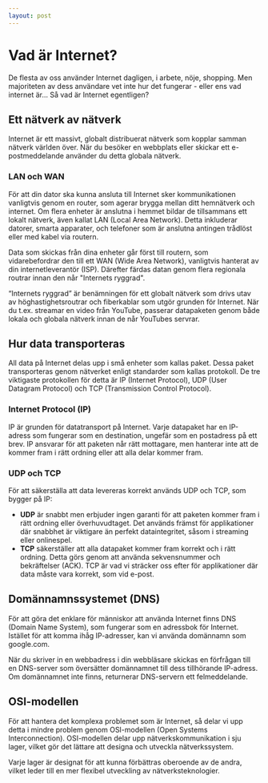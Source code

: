 ```yaml
---
layout: post
---
```


# Vad är Internet?

De flesta av oss använder Internet dagligen, i arbete, nöje, shopping. Men majoriteten av dess användare vet inte hur det fungerar - eller ens vad internet är… Så vad är Internet egentligen?

## Ett nätverk av nätverk

Internet är ett massivt, globalt distribuerat nätverk som kopplar samman nätverk världen över. När du besöker en webbplats eller skickar ett e-postmeddelande använder du detta globala nätverk.

### LAN och WAN

För att din dator ska kunna ansluta till Internet sker kommunikationen vanligtvis genom en router, som agerar brygga mellan ditt hemnätverk och internet. Om flera enheter är anslutna i hemmet bildar de tillsammans ett lokalt nätverk, även kallat LAN (Local Area Network). Detta inkluderar datorer, smarta apparater, och telefoner som är anslutna antingen trådlöst eller med kabel via routern.

Data som skickas från dina enheter går först till routern, som vidarebefordrar den till ett WAN (Wide Area Network), vanligtvis hanterat av din internetleverantör (ISP). Därefter färdas datan genom flera regionala routrar innan den når "Internets ryggrad". 

“Internets ryggrad” är benämningen för ett globalt nätverk som drivs utav av höghastighetsroutrar och fiberkablar som utgör grunden för Internet. När du t.ex. streamar en video från YouTube, passerar datapaketen genom både lokala och globala nätverk innan de når YouTubes servrar.

## Hur data transporteras

All data på Internet delas upp i små enheter som kallas paket. Dessa paket transporteras genom nätverket enligt standarder som kallas protokoll. De tre viktigaste protokollen för detta är IP (Internet Protocol), UDP (User Datagram Protocol) och TCP (Transmission Control Protocol).

### Internet Protocol (IP)

IP är grunden för datatransport på Internet. Varje datapaket har en IP-adress som fungerar som en destination, ungefär som en postadress på ett brev. IP ansvarar för att paketen når rätt mottagare, men hanterar inte att de kommer fram i rätt ordning eller att alla delar kommer fram.

### UDP och TCP

För att säkerställa att data levereras korrekt används UDP och TCP, som bygger på IP:

- **UDP** är snabbt men erbjuder ingen garanti för att paketen kommer fram i rätt ordning eller överhuvudtaget. Det används främst för applikationer där snabbhet är viktigare än perfekt dataintegritet, såsom i streaming eller onlinespel.
- **TCP** säkerställer att alla datapaket kommer fram korrekt och i rätt ordning. Detta görs genom att använda sekvensnummer och bekräftelser (ACK). TCP är vad vi sträcker oss efter för applikationer där data måste vara korrekt, som vid e-post.

## Domännamnssystemet (DNS)

För att göra det enklare för människor att använda Internet finns DNS (Domain Name System), som fungerar som en adressbok för Internet. Istället för att komma ihåg IP-adresser, kan vi använda domännamn som google.com.

När du skriver in en webbadress i din webbläsare skickas en förfrågan till en DNS-server som översätter domännamnet till dess tillhörande IP-adress. Om domännamnet inte finns, returnerar DNS-servern ett felmeddelande.

## OSI-modellen

För att hantera det komplexa problemet som är Internet, så delar vi upp detta i mindre problem genom OSI-modellen (Open Systems Interconnection). OSI-modellen delar upp nätverkskommunikation i sju lager, vilket gör det lättare att designa och utveckla nätverkssystem.

Varje lager är designat för att kunna förbättras oberoende av de andra, vilket leder till en mer flexibel utveckling av nätverksteknologier.
